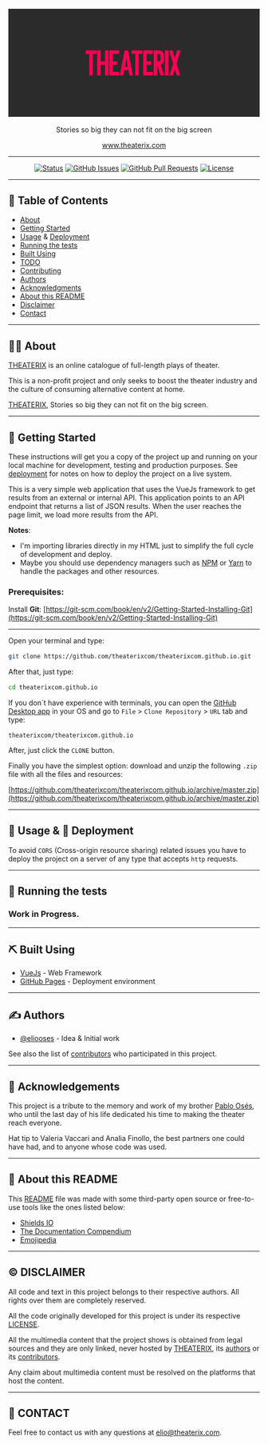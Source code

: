 <p align="center">
  <a href="https://www.theaterix.com">
    <img src="img/theaterix-branding.png" alt="THEATERIX">
  </a>
</p>
<p align="center">
  Stories so big they can not fit on the big screen
</p>
<p align="center">
  <a href="https://www.theaterix.com">www.theaterix.com</a>
</p>

---

<div align="center">

  [![Status](https://img.shields.io/badge/status-active-success.svg)]() 
  [![GitHub Issues](https://img.shields.io/github/issues/theaterixcom/theaterixcom.github.io)](https://github.com/theaterixcom/theaterixcom.github.io/issues)
  [![GitHub Pull Requests](https://img.shields.io/github/issues-pr/theaterixcom/theaterixcom.github.io.svg)](https://github.com/theaterixcom/theaterixcom.github.io/pulls)
  [![License](https://img.shields.io/github/license/theaterixcom/theaterixcom.github.io)](/LICENSE)

</div>

---

## 📝 Table of Contents

- [About](#about)
- [Getting Started](#getting_started)
- [Usage](#usage) & [Deployment](#deployment)
- [Running the tests](#tests)
- [Built Using](#built_using)
- [TODO](/TODO.md)
- [Contributing](/CONTRIBUTING.md)
- [Authors](#authors)
- [Acknowledgments](#acknowledgement)
- [About this README](#about-readme)
- [Disclaimer](#disclaimer)
- [Contact](#contact)

---

## 👨‍💻 About <a name="about"></a>

[THEATERIX](https://www.theaterix.com) is an online catalogue of full-length plays of theater.

This is a non-profit project and only seeks to boost the theater industry and the culture of consuming alternative content at home.

[THEATERIX](https://www.theaterix.com), Stories so big they can not fit on the big screen.

---

## 🏁 Getting Started <a name="getting_started"></a>

These instructions will get you a copy of the project up and running on your local machine for development, testing and production purposes. See [deployment](#deployment) for notes on how to deploy the project on a live system.

This is a very simple web application that uses the VueJs framework to get results from an external or internal API. This application points to an API endpoint that returns a list of JSON results. When the user reaches the page limit, we load more results from the API.

**Notes**:

- I'm importing libraries directly in my HTML just to simplify the full cycle of development and deploy.
- Maybe you should use dependency managers such as [NPM](https://www.npmjs.com/get-npm) or [Yarn](https://yarnpkg.com/getting-started/install#global-install) to handle the packages and other resources.

### Prerequisites:

Install **Git**: [https://git-scm.com/book/en/v2/Getting-Started-Installing-Git](https://git-scm.com/book/en/v2/Getting-Started-Installing-Git)

---

Open your terminal and type:

```bash 
git clone https://github.com/theaterixcom/theaterixcom.github.io.git
```

After that, just type:

```bash 
cd theaterixcom.github.io
```

If you don´t have experience with terminals, you can open the [GitHub Desktop app](https://desktop.github.com/) in your OS and go to `File` > `Clone Repository` > `URL` tab and type:
```
theaterixcom/theaterixcom.github.io
```
After, just click the `CLONE` button.


Finally you have the simplest option: download and unzip the following `.zip` file with all the files and resources:

[https://github.com/theaterixcom/theaterixcom.github.io/archive/master.zip](https://github.com/theaterixcom/theaterixcom.github.io/archive/master.zip)

---

## 🎈 Usage & 🚀 Deployment <a name="usage"></a> <a name="deployment"></a>

To avoid `CORS` (Cross-origin resource sharing) related issues you have to deploy the project on a server of any type that accepts `http` requests.

---

## 🔧 Running the tests <a name="tests"></a>

### Work in Progress.

---

## ⛏️ Built Using <a name="built_using"></a>

- [VueJs](https://vuejs.org/) - Web Framework
- [GitHub Pages](https://pages.github.com/) - Deployment environment

---

## ✍️ Authors <a name="authors"></a>

- [@eliooses](https://github.com/eliooses) - Idea & Initial work

See also the list of [contributors](https://github.com/theaterixcom/theaterixcom.github.io/contributors) who participated in this project.

---

## 🎉 Acknowledgements <a name="acknowledgement"></a>

This project is a tribute to the memory and work of my brother [Pablo Osés](https://twitter.com/pablooses), who until the last day of his life dedicated his time to making the theater reach everyone.

Hat tip to Valeria Vaccari and Analia Finollo, the best partners one could have had, and to anyone whose code was used.

---

## 📖 About this README <a name="about-readme"></a>

This [README](/README.md) file was made with some third-party open source or free-to-use tools like the ones listed below:

- [Shields IO](https://shields.io/)
- [The Documentation Compendium](https://github.com/kylelobo/The-Documentation-Compendium)
- [Emojipedia](https://emojipedia.org/)

---

## ©️ DISCLAIMER <a name="disclaimer"></a>

All code and text in this project belongs to their respective authors. All rights over them are completely reserved.

All the code originally developed for this project is under its respective [LICENSE](/LICENSE).

All the multimedia content that the project shows is obtained from legal sources and they are only linked, never hosted by [THEATERIX](https://www.theaterix.com), its [authors](#authors) or its [contributors](https://github.com/theaterixcom/theaterixcom.github.io/contributors).


Any claim about multimedia content must be resolved on the platforms that host the content.

---

## 📧 CONTACT <a name="contact"></a>

Feel free to contact us with any questions at [elio@theaterix.com](elio@theaterix.com).